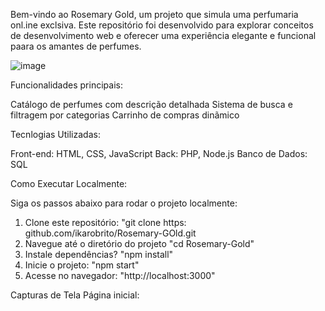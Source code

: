 Bem-vindo ao Rosemary Gold, um projeto que simula uma perfumaria onl.ine exclsiva. Este repositório foi desenvolvido para explorar conceitos de desenvolvimento web e oferecer uma experiência elegante e funcional paara os amantes de perfumes.

![image](https://github.com/user-attachments/assets/437a016c-2695-4db8-b1f9-ab3870d511b6)

Funcionalidades principais:

Catálogo de perfumes com descrição detalhada 
Sistema de busca e filtragem por categorias 
Carrinho de compras dinãmico


Tecnlogias Utilizadas:

Front-end: HTML, CSS, JavaScript
Back: PHP, Node.js
Banco de Dados: SQL


Como Executar Localmente:

Siga os passos abaixo para rodar o projeto localmente:
1. Clone este repositório:
   "git clone https: github.com/ikarobrito/Rosemary-GOld.git
2. Navegue até o diretório do projeto
   "cd Rosemary-Gold"
3. Instale dependências?
   "npm install"
4. Inicie o projeto:
   "npm start"
5. Acesse no navegador: "http://localhost:3000"


Capturas de Tela
Página inicial:
